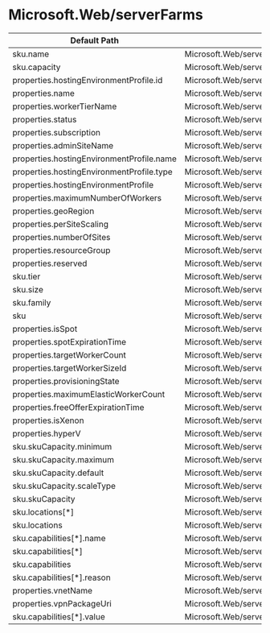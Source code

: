 # Microsoft.Web/serverFarms

| Default Path | Alias |
|---|---|
| sku.name | Microsoft.Web/serverfarms/sku.name |
| sku.capacity | Microsoft.Web/serverfarms/sku.capacity |
| properties.hostingEnvironmentProfile.id | Microsoft.Web/serverfarms/hostingEnvironmentProfile.id |
| properties.name | Microsoft.Web/serverFarms/name |
| properties.workerTierName | Microsoft.Web/serverFarms/workerTierName |
| properties.status | Microsoft.Web/serverFarms/status |
| properties.subscription | Microsoft.Web/serverFarms/subscription |
| properties.adminSiteName | Microsoft.Web/serverFarms/adminSiteName |
| properties.hostingEnvironmentProfile.name | Microsoft.Web/serverFarms/hostingEnvironmentProfile.name |
| properties.hostingEnvironmentProfile.type | Microsoft.Web/serverFarms/hostingEnvironmentProfile.type |
| properties.hostingEnvironmentProfile | Microsoft.Web/serverFarms/hostingEnvironmentProfile |
| properties.maximumNumberOfWorkers | Microsoft.Web/serverFarms/maximumNumberOfWorkers |
| properties.geoRegion | Microsoft.Web/serverFarms/geoRegion |
| properties.perSiteScaling | Microsoft.Web/serverFarms/perSiteScaling |
| properties.numberOfSites | Microsoft.Web/serverFarms/numberOfSites |
| properties.resourceGroup | Microsoft.Web/serverFarms/resourceGroup |
| properties.reserved | Microsoft.Web/serverFarms/reserved |
| sku.tier | Microsoft.Web/serverFarms/sku.tier |
| sku.size | Microsoft.Web/serverFarms/sku.size |
| sku.family | Microsoft.Web/serverFarms/sku.family |
| sku | Microsoft.Web/serverFarms/sku |
| properties.isSpot | Microsoft.Web/serverFarms/isSpot |
| properties.spotExpirationTime | Microsoft.Web/serverFarms/spotExpirationTime |
| properties.targetWorkerCount | Microsoft.Web/serverFarms/targetWorkerCount |
| properties.targetWorkerSizeId | Microsoft.Web/serverFarms/targetWorkerSizeId |
| properties.provisioningState | Microsoft.Web/serverFarms/provisioningState |
| properties.maximumElasticWorkerCount | Microsoft.Web/serverFarms/maximumElasticWorkerCount |
| properties.freeOfferExpirationTime | Microsoft.Web/serverFarms/freeOfferExpirationTime |
| properties.isXenon | Microsoft.Web/serverFarms/isXenon |
| properties.hyperV | Microsoft.Web/serverFarms/hyperV |
| sku.skuCapacity.minimum | Microsoft.Web/serverFarms/sku.skuCapacity.minimum |
| sku.skuCapacity.maximum | Microsoft.Web/serverFarms/sku.skuCapacity.maximum |
| sku.skuCapacity.default | Microsoft.Web/serverFarms/sku.skuCapacity.default |
| sku.skuCapacity.scaleType | Microsoft.Web/serverFarms/sku.skuCapacity.scaleType |
| sku.skuCapacity | Microsoft.Web/serverFarms/sku.skuCapacity |
| sku.locations[*] | Microsoft.Web/serverFarms/sku.locations[*] |
| sku.locations | Microsoft.Web/serverFarms/sku.locations |
| sku.capabilities[*].name | Microsoft.Web/serverFarms/sku.capabilities[*].name |
| sku.capabilities[*] | Microsoft.Web/serverFarms/sku.capabilities[*] |
| sku.capabilities | Microsoft.Web/serverFarms/sku.capabilities |
| sku.capabilities[*].reason | Microsoft.Web/serverFarms/sku.capabilities[*].reason |
| properties.vnetName | Microsoft.Web/serverFarms/virtualNetworkConnections.gateways.vnetName |
| properties.vpnPackageUri | Microsoft.Web/serverFarms/virtualNetworkConnections.gateways.vpnPackageUri |
| sku.capabilities[*].value | Microsoft.Web/serverFarms/sku.capabilities[*].value |

